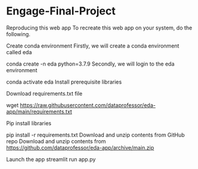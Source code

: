 # Engage-Final-Project
Reproducing this web app
To recreate this web app on your system, do the following.

Create conda environment
Firstly, we will create a conda environment called eda

conda create -n eda python=3.7.9
Secondly, we will login to the eda environment

conda activate eda
Install prerequisite libraries

Download requirements.txt file

wget https://raw.githubusercontent.com/dataprofessor/eda-app/main/requirements.txt

Pip install libraries

pip install -r requirements.txt
Download and unzip contents from GitHub repo
Download and unzip contents from https://github.com/dataprofessor/eda-app/archive/main.zip

Launch the app
streamlit run app.py
